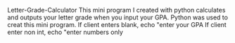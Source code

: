 Letter-Grade-Calculator
This mini program I created with python calculates and outputs your letter grade when you input your GPA.
Python was used to creat this mini program.
If client enters blank, echo "enter your GPA
If client enter non int, echo "enter numbers only
